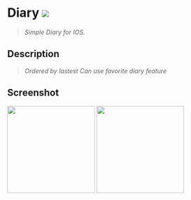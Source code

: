 # Diary <img src="https://img.shields.io/badge/SWIFT-5.5-lightgrey?style=flat-square&logo=Swift&logoColor=white"/></a>
>*Simple Diary for IOS.*
<!--구분-->
Description
---
>*Ordered by lastest*
>*Can use favorite diary feature*
<!--구분-->
Screenshot 
---
<img src="https://user-images.githubusercontent.com/42035944/149149408-072d8fbf-5233-422b-99f7-3aa8552a45be.png"  width="200">
<img src="https://user-images.githubusercontent.com/42035944/149149502-1fd5d256-28d3-4f92-b27a-b32bb09c92a7.png"  width="200">

